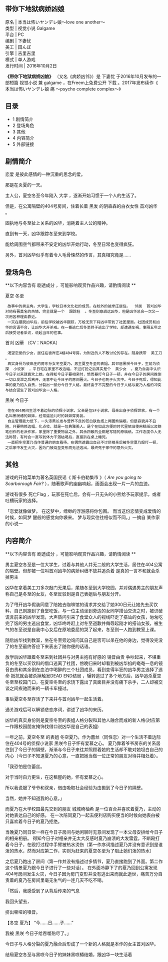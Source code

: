 带你下地狱病娇凶娘  
---  
原名  |  本当は怖いヤンデレ娘～love one another～   
类型  |  视觉小说  Galgame   
平台  |  PC   
编剧  |  下妻忧   
美工  |  田んぼ   
引擎  |  吉里吉里   
模式  |  单人游戏   
发行时间  |  2016年10月2日   
  
**《带你下地狱病娇凶娘》** （又名《病娇凶邻》）是  下妻忧  于2016年10月发布的一部短篇  视觉小说  兼  galgame
，在Freem上免费公开  下载  。2017年发布续作《  本当は怖いヤンデレ娘 痛  ～psycho complete complex～》

##  目录

  * 1  剧情简介 
  * 2  登场角色 
  * 3  其他 
  * 4  内容简介 
  * 5  外部链接 

##  剧情简介

恋爱  是彼此感情的一种沉重的思念的爱。

那是在炎夏的一天。

主人公，夏空冬至今年刚入  大学  ，逐渐开始习惯于一个人的生活了。

但是，在公寓隔壁的404号房间，住着长着  黑发  的阴森森的白衣女性  首刈凶华  。

固执地与冬至扯上关系的凶华，消耗着主人公的精神。

直到有一天，凶华跟踪冬至来到学校。

能给周围空气都带来不安定的凶华开始行动，冬至日常也变得疯狂。

另外，首刈凶华似乎有着令人毛骨悚然的传言，其真相究竟是……

##  登场角色

**以下内容含有 剧透成分  ，可能影响观赏作品兴趣，请酌情阅读 **

夏空 冬至

     故事中的男主角。大学生，学校日本文化社的成员。在校外的彼岸庄居住。  邻居  首刈凶华对他有著莫名的热情，完全就是一个  跟踪狂  。冬至刻意疏远凶华，但是凶华总会一次又一次用各种理由靠近。 
     一天在摆脱凶华后，前往学校被凶华跟踪，万般无奈下将凶华带到了社团里面。社团成员和凶华的言语不合，让凶华大开杀戒。在一番逃亡后冬至终于逃出了学校，却遭遇车祸，事隔五年之后接受记者采访，说起当年的往事。 

  

首刈 凶華  （CV：NAOKA）

     渴望恋爱的少女，居住在彼岸庄4楼404号房。为附近的人不敢讨论的存在。随身携带  美工刀  。 
     真实身份为彼岸庄的房东孙女冬空夏乃，男主夏空冬至的表姐。其邻居黑咲今日子，生前为侦探  小说家  ，平日宅在家里不收边幅，不过打扮之后其实是个  美少女  。夏乃自高中认识今日子以来就喜欢上她。在得知今日子要相亲时，愤而暴打今日子一顿，并在今日子的房间推倒一切以发泄之后离开，无意中让今日子的房间著火。今日子也死于火灾中。今日子死后，得知此事的夏乃陷入自责，分裂出一部分今日子人格，最终由于不完整的今日子人格与夏乃人格的冲突与结合诞生了首刈凶华这一人格。 

  

黑咲 今日子

     住在404房间生活不着边际的侦探小说家，父亲是位SF小说家，母亲出身于侦探世家，有一个名叫黑咲椿的妹妹，经常逼迫儿时的妹妹穿男装。 
     自主管理能力低下，一头漆黑长发与营养不良的苍白肤色搭上两圈熊猫眼。但是容貌并不丑陋，只要稍修边幅，化点妆，就是一位典雅美人。是个在如此方便的时代里依旧使用稿纸以及钢笔创作的老派作家，家里除了重要物品之外，其余四散的全都是写错的原稿纸。工作态度令人无法称赞，有时会一直写到体力干涸枯竭后，直接趴在桌上睡死。 
     一直把冬空夏乃当作普通的朋友看待，在偶然透露出自己不讨厌相亲后被冬空夏乃殴打一顿，之后家中发生火灾，因为门被烧至变形而无法逃出，最终死于家中的意外火灾。 

##  其他

游戏的开始菜单为著名英国民谣《  斯卡伯勒集市  》（ _Are you going to Scarborough Fair?_
），随著歌声的幽幽响起，画面会出现一片一片的血迹。

游戏有很多  死亡Flag  ，玩家在死亡后，会有一只无头的小熊给予玩家提示，或者吐槽玩家的选择。

「恋爱就像做梦。 在这梦中，缥缈的浮游感将你包围。 而当这份恋情变成爱情的时候，如同梦 醒般的感觉向你袭来。 梦与现实往往相似而不同。」一摘自
某作家的小说一

##  内容简介

**以下内容含有 剧透成分  ，可能影响观赏作品兴趣，请酌情阅读 **

男主夏空冬至是一位大学生，过着与其他人并无二般的大学生活，居住在404公寓的隔壁。但却被一位叫首刈凶华的病娇纠缠不放并追杀着  是真的一言不和就会杀掉男主

凶华在拿着美工刀多次敲门无果后，尾随冬至到大学校园，并对偶遇男主的朋友声称自己是冬至的女友，冬至反驳到是自己表姐后与朋友分开。

为了甩开凶华假装同意了陪她去咖啡馆的请求并交给了她300日元让她先去买饮料，自己则跑到了食堂吃饭，与一位主动坐到旁边的女同学搭讪交流之时，被识破谎言前来的凶华发现，大声质问引来了食堂众人的视线吓走了搭讪的女孩，匆匆吃完了饭的男主逃出食堂，凶华咚咚赶上对冬至道歉并侮辱起刚才的搭讪女孩，被生气的冬至说是自我中心女后在原地委屈的哭了起来，冬至则一人跑到教室上课。

随后凶华找到教室，坐在冬至旁边询问其自己是否可以呆在他的身边，觉得没完没了的冬至最终答应下来表出了随你便的话语。

放学后凶华跟着冬至来到社团并与对男主抱有好感的 镜音由贵
争吵起来，不堪重负的冬至以买饮料的借口逃离了社团，傍晚归来时却看到被凶华掐的奄奄一息的镜音由贵和其余倒在血泊中喝醉的三个社团成员，看到变得半狂的凶华男主选择了逃命
抵抗就会被杀掉触发DEAD END结局
，辗转逃过了多个地方后，凶华追杀夏空冬至至校园门口，在夏空冬至的求饶下露出了真面目并没有痛下杀手，二人却被交谈之间疾驰而来的一辆卡车撞过。

事后夏空冬至存活了下来并与首刈凶华一起生活着。

通关游戏后可以解锁悲恋序词，讲述了凶华的来历。

凶华的真实身份则是夏空冬至的表姐人格分裂和其他人融合而成的新人格(对应第一作跟校园朋友掩饰找借口说凶华是自己的表姐)

一年之前，夏空冬至 的表姐 冬空夏乃，作为蕾丝（同性恋）对一个生活不着边际住在404号的侦探小说家 黑咲今日子怀有爱慕之心。
夏乃靠着爷爷房东的关系居住到了今日子的隔壁，渐渐与今日子来往并照顾着她的生活却不敢对她坦白自己的内心（今日子不知道夏乃的心意，一直把她当做一位正常的朋友对待并相处着）。

「我恐怕是位蕾丝。

对于当时自力更生，在这租屋的她，怀有爱慕之心。

所以我说服了爷爷和双亲，借由吸取社会经验为由搬到了今日子的隔壁。

当然，她并不知道我的心意。」

而夏乃在大学校园最先交到的朋友 城城崎柚希 是一位百合并喜欢着夏乃，主动的对她表达自己的好感。
在一次陪同夏乃一起去便利店购买便当的时候向她表白被只喜欢着今日子的夏乃拒绝。

当晚夏乃同日常一样在今日子房间与她闲聊时无意间发现了一本父母安排给今日子的相亲相册。
得知今日子对相亲并无太大反感时夏乃崩溃的大发雷霆，不断殴打着今日子，在殴打过程中手臂被热水烫伤（第一作序词描述夏乃并没有意识到是谁泼的热水，然而对应第二作，实则为赶来的夏空冬至为了阻止她们泼的热水）

之后夏乃跑出了房间（第一作并没有描述过多情节，夏乃直接跑到了外面。第二作这个情景夏乃跟今日子进行了一些对话）。
在外面冷静下了的夏乃回到公寓发现404号房间发生火灾，今日子因为房门变形并没有逃出来而就此逝世，痛苦万分自责着的夏乃在房间里毫无生气的一连几天不吃不喝。

「然后，我感受到了从背后传来的气息

我回头望去，

挤出嘶哑的嗓音。

【冬空 夏乃】 “今......日......子......”

我被 黑咲 今日子给吞噬殆尽了。」

今日子与人格分裂的夏乃融合后形成了一个新的人格就是本作的女主首刈凶华。

结局夏空冬至与黑咲今日子的妹妹黑咲椿结婚，跟凶华一块生活着